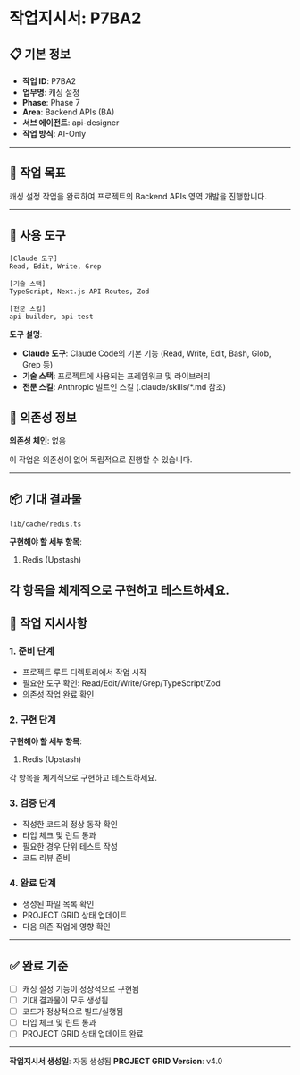 # 작업지시서: P7BA2

## 📋 기본 정보

- **작업 ID**: P7BA2
- **업무명**: 캐싱 설정
- **Phase**: Phase 7
- **Area**: Backend APIs (BA)
- **서브 에이전트**: api-designer
- **작업 방식**: AI-Only

---

## 🎯 작업 목표

캐싱 설정 작업을 완료하여 프로젝트의 Backend APIs 영역 개발을 진행합니다.

---

## 🔧 사용 도구

```
[Claude 도구]
Read, Edit, Write, Grep

[기술 스택]
TypeScript, Next.js API Routes, Zod

[전문 스킬]
api-builder, api-test
```

**도구 설명**:
- **Claude 도구**: Claude Code의 기본 기능 (Read, Write, Edit, Bash, Glob, Grep 등)
- **기술 스택**: 프로젝트에 사용되는 프레임워크 및 라이브러리
- **전문 스킬**: Anthropic 빌트인 스킬 (.claude/skills/*.md 참조)

## 🔗 의존성 정보

**의존성 체인**: 없음

이 작업은 의존성이 없어 독립적으로 진행할 수 있습니다.

---

## 📦 기대 결과물

`lib/cache/redis.ts`


**구현해야 할 세부 항목**:

1. Redis (Upstash)

각 항목을 체계적으로 구현하고 테스트하세요.
---

## 📝 작업 지시사항

### 1. 준비 단계

- 프로젝트 루트 디렉토리에서 작업 시작
- 필요한 도구 확인: Read/Edit/Write/Grep/TypeScript/Zod
- 의존성 작업 완료 확인

### 2. 구현 단계


**구현해야 할 세부 항목**:

1. Redis (Upstash)

각 항목을 체계적으로 구현하고 테스트하세요.

### 3. 검증 단계

- 작성한 코드의 정상 동작 확인
- 타입 체크 및 린트 통과
- 필요한 경우 단위 테스트 작성
- 코드 리뷰 준비

### 4. 완료 단계

- 생성된 파일 목록 확인
- PROJECT GRID 상태 업데이트
- 다음 의존 작업에 영향 확인

---

## ✅ 완료 기준

- [ ] 캐싱 설정 기능이 정상적으로 구현됨
- [ ] 기대 결과물이 모두 생성됨
- [ ] 코드가 정상적으로 빌드/실행됨
- [ ] 타입 체크 및 린트 통과
- [ ] PROJECT GRID 상태 업데이트 완료

---

**작업지시서 생성일**: 자동 생성됨
**PROJECT GRID Version**: v4.0
